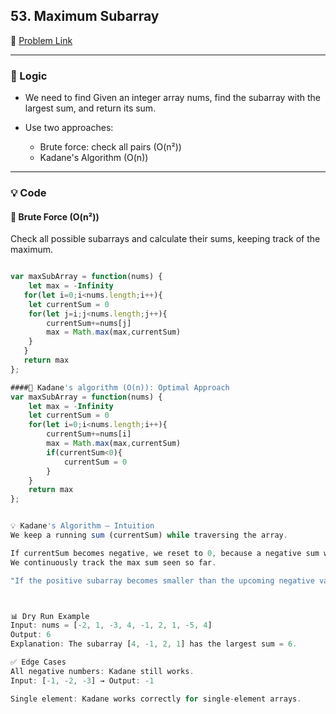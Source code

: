 ## 53. Maximum Subarray

🔗 [Problem Link](https://leetcode.com/problems/maximum-subarray/description/)

---

### 🧠 Logic

- We need to find Given an integer array nums, find the subarray with the largest sum, and return its sum.

- Use two approaches:
  - Brute force: check all pairs (O(n²))
  - Kadane's Algorithm (O(n))

---

### 💡 Code

#### 🔹 Brute Force (O(n²))
Check all possible subarrays and calculate their sums, keeping track of the maximum.
```js

var maxSubArray = function(nums) {
    let max = -Infinity
   for(let i=0;i<nums.length;i++){
    let currentSum = 0
    for(let j=i;j<nums.length;j++){
        currentSum+=nums[j]
        max = Math.max(max,currentSum)
    }
   }
   return max
};

####🔹 Kadane's algorithm (O(n)): Optimal Approach
var maxSubArray = function(nums) {
    let max = -Infinity
    let currentSum = 0
    for(let i=0;i<nums.length;i++){
        currentSum+=nums[i]
        max = Math.max(max,currentSum)
        if(currentSum<0){
            currentSum = 0
        }
    }
    return max
};


💡 Kadane's Algorithm – Intuition
We keep a running sum (currentSum) while traversing the array.

If currentSum becomes negative, we reset to 0, because a negative sum will only reduce the potential of future subarrays.
We continuously track the max sum seen so far.

"If the positive subarray becomes smaller than the upcoming negative value, the currentSum will eventually turn negative — in that case, it's better to reset and start a new subarray."



📊 Dry Run Example
Input: nums = [-2, 1, -3, 4, -1, 2, 1, -5, 4]
Output: 6
Explanation: The subarray [4, -1, 2, 1] has the largest sum = 6.

✅ Edge Cases
All negative numbers: Kadane still works.
Input: [-1, -2, -3] → Output: -1

Single element: Kadane works correctly for single-element arrays.




